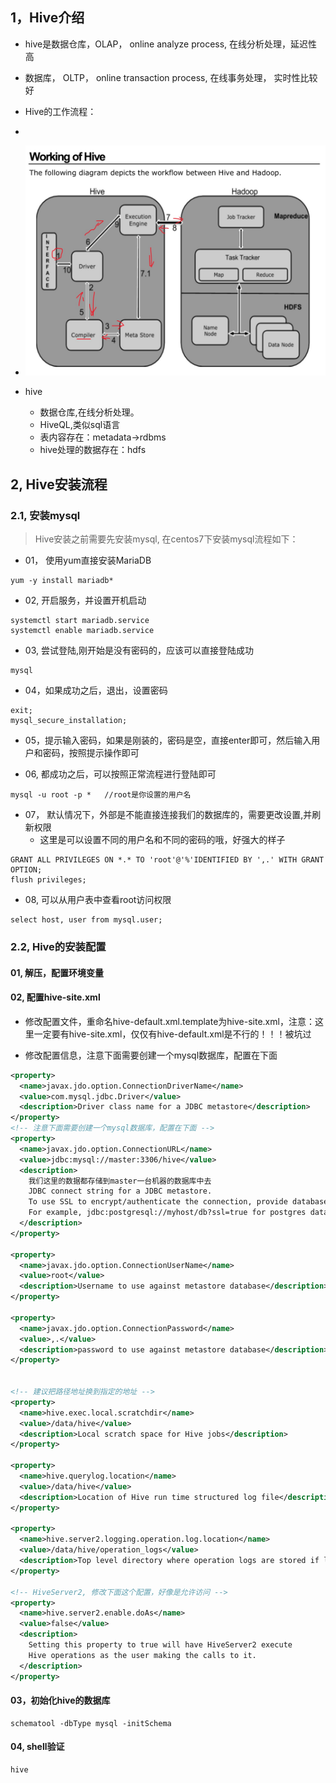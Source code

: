 ## 1，Hive介绍

* hive是数据仓库，OLAP， online analyze process, 在线分析处理，延迟性高
* 数据库， OLTP， online transaction process, 在线事务处理， 实时性比较好
* Hive的工作流程：
* 
* ![IMAGE](../resources/B4FBED606EC672351F9324DB46EF2BEB.jpg)

* hive
  * 数据仓库,在线分析处理。
  * HiveQL,类似sql语言
  * 表内容存在：metadata->rdbms
  * hive处理的数据存在：hdfs

## 2, Hive安装流程

### 2.1, 安装mysql

> Hive安装之前需要先安装mysql, 在centos7下安装mysql流程如下：

* 01， 使用yum直接安装MariaDB
  
```shell
yum -y install mariadb*
```



* 02, 开启服务，并设置开机启动
  
```shell
systemctl start mariadb.service
systemctl enable mariadb.service
```



* 03, 尝试登陆,刚开始是没有密码的，应该可以直接登陆成功
  
```shell
mysql
```



* 04，如果成功之后，退出，设置密码
  
```shell
exit;
mysql_secure_installation;
```



* 05，提示输入密码，如果是刚装的，密码是空，直接enter即可，然后输入用户和密码，按照提示操作即可

* 06, 都成功之后，可以按照正常流程进行登陆即可
  
```shell
mysql -u root -p *   //root是你设置的用户名
```



* 07， 默认情况下，外部是不能直接连接我们的数据库的，需要更改设置,并刷新权限
  * 这里是可以设置不同的用户名和不同的密码的哦，好强大的样子
  

```shell
GRANT ALL PRIVILEGES ON *.* TO 'root'@'%'IDENTIFIED BY ',.' WITH GRANT OPTION;
flush privileges;
```



* 08, 可以从用户表中查看root访问权限


```shell
select host, user from mysql.user;
```



### 2.2, Hive的安装配置



#### 01, 解压，配置环境变量



#### 02, 配置hive-site.xml

* 修改配置文件，重命名hive-default.xml.template为hive-site.xml，注意：这里一定要有hive-site.xml，仅仅有hive-default.xml是不行的！！！被坑过

* 修改配置信息，注意下面需要创建一个mysql数据库，配置在下面

```xml
<property>
  <name>javax.jdo.option.ConnectionDriverName</name>
  <value>com.mysql.jdbc.Driver</value>
  <description>Driver class name for a JDBC metastore</description>
</property>
<!-- 注意下面需要创建一个mysql数据库，配置在下面 -->
<property>
  <name>javax.jdo.option.ConnectionURL</name>
  <value>jdbc:mysql://master:3306/hive</value>
  <description>
    我们这里的数据都存储到master一台机器的数据库中去
    JDBC connect string for a JDBC metastore.
    To use SSL to encrypt/authenticate the connection, provide database-specific SSL flag in the connection URL.
    For example, jdbc:postgresql://myhost/db?ssl=true for postgres database.
  </description>
</property>

<property>
  <name>javax.jdo.option.ConnectionUserName</name>
  <value>root</value>
  <description>Username to use against metastore database</description>
</property>

<property>
  <name>javax.jdo.option.ConnectionPassword</name>
  <value>,.</value>
  <description>password to use against metastore database</description>
</property>


<!-- 建议把路径地址换到指定的地址 -->
<property>
  <name>hive.exec.local.scratchdir</name>
  <value>/data/hive</value>
  <description>Local scratch space for Hive jobs</description>
</property>

<property>
  <name>hive.querylog.location</name>
  <value>/data/hive</value>
  <description>Location of Hive run time structured log file</description>
</property>

<property>
  <name>hive.server2.logging.operation.log.location</name>
  <value>/data/hive/operation_logs</value>
  <description>Top level directory where operation logs are stored if logging functionality is enabled</description>
</property>

<!-- HiveServer2, 修改下面这个配置，好像是允许访问 -->
<property>
  <name>hive.server2.enable.doAs</name>
  <value>false</value>
  <description>
    Setting this property to true will have HiveServer2 execute
    Hive operations as the user making the calls to it.
  </description>
</property>
```



#### 03，初始化hive的数据库

```shell
schematool -dbType mysql -initSchema
```



#### 04, shell验证

```shell
hive
```




